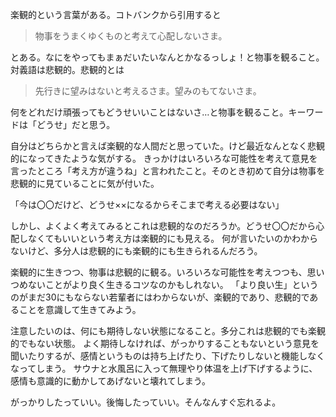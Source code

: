 楽観的という言葉がある。コトバンクから引用すると

> 物事をうまくゆくものと考えて心配しないさま。

とある。なにをやってもまぁだいたいなんとかなるっしょ！と物事を観ること。対義語は悲観的。悲観的とは

> 先行きに望みはないと考えるさま。望みのもてないさま。

何をどれだけ頑張ってもどうせいいことはないさ…と物事を観ること。キーワードは「どうせ」だと思う。

自分はどちらかと言えば楽観的な人間だと思っていた。けど最近なんとなく悲観的になってきたような気がする。
きっかけはいろいろな可能性を考えて意見を言ったところ「考え方が違うね」と言われたこと。そのとき初めて自分は物事を悲観的に見ていることに気が付いた。

「今は〇〇だけど、どうせ××になるからそこまで考える必要はない」

しかし、よくよく考えてみるとこれは悲観的なのだろうか。どうせ〇〇だから心配しなくてもいいという考え方は楽観的にも見える。
何が言いたいのかわからないけど、多分人は悲観的にも楽観的にも生きられるんだろう。

楽観的に生きつつ、物事は悲観的に観る。いろいろな可能性を考えつつも、思いつめないことがより良く生きるコツなのかもしれない。
「より良い生」というのがまだ30にもならない若輩者にはわからないが、楽観的であり、悲観的であることを意識して生きてみよう。

注意したいのは、何にも期待しない状態になること。多分これは悲観的でも楽観的でもない状態。
よく期待しなければ、がっかりすることもないという意見を聞いたりするが、感情というものは持ち上げたり、下げたりしないと機能しなくなってしまう。
サウナと水風呂に入って無理やり体温を上げ下げするように、感情も意識的に動かしてあげないと壊れてしまう。

がっかりしたっていい。後悔したっていい。そんなんすぐ忘れるよ。

